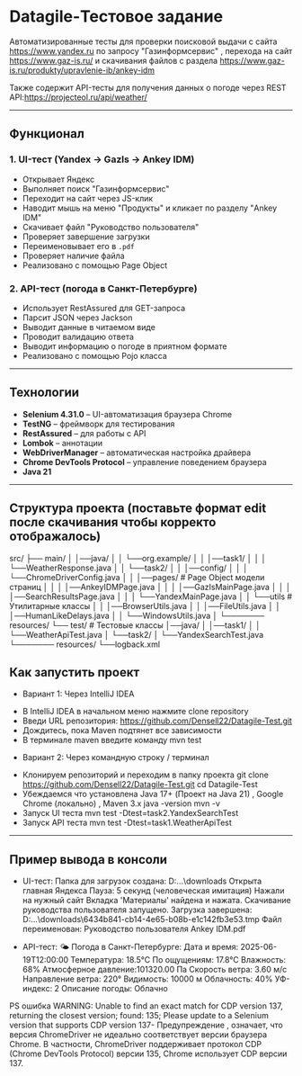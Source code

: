 # Datagile-Тестовое задание

Автоматизированные тесты для проверки поисковой выдачи с сайта https://www.yandex.ru по запросу "Газинформсервис" , перехода на сайт https://www.gaz-is.ru/ и скачивания файлов с раздела  https://www.gaz-is.ru/produkty/upravlenie-ib/ankey-idm

Также содержит API-тесты для получения данных о погоде через REST API:https://projecteol.ru/api/weather/

---

## Функционал

### 1. **UI-тест (Yandex → GazIs → Ankey IDM)**

- Открывает Яндекс
- Выполняет поиск "Газинформсервис"
- Переходит на сайт через JS-клик
- Наводит мышь на меню "Продукты" и кликает по разделу "Ankey IDM"
- Скачивает файл "Руководство пользователя" 
- Проверяет завершение загрузки
- Переименовывает его в `.pdf`
- Проверяет наличие файла
- Реализовано с помощью Page Object 

### 2. **API-тест (погода в Санкт-Петербурге)**

- Использует RestAssured для GET-запроса
- Парсит JSON через Jackson
- Выводит данные в читаемом виде
- Проводит валидацию ответа
- Выводит информацию о погоде в приятном формате
- Реализовано с помощью Pojo класса

---

## Технологии

- **Selenium 4.31.0** – UI-автоматизация браузера Chrome
- **TestNG** – фреймворк для тестирования
- **RestAssured** – для работы с API
- **Lombok** – аннотации
- **WebDriverManager** – автоматическая настройка драйвера
- **Chrome DevTools Protocol** – управление поведением браузера
- **Java 21**

---

## Структура проекта (поставьте формат edit после скачивания чтобы корректо отображалось)

src/
├── main/
│     │──java/
│     │   └──org.example/
│     │    │──task1/
│     │    │     └──WeatherResponse.java
│     │    └──task2/
│     │          │──config/
│     │          │    └──ChromeDriverConfig.java
│     │          │──pages/ # Page Object модели страниц
│     │          │    │──AnkeyIDMPage.java
│     │          │    │──GazIsMainPage.java
│     │          │    │──SearchResultsPage.java
│     │          │    └──YandexMainPage.java
│     │          └──utils # Утилитарные классы
│     │              │──BrowserUtils.java
│     │              │──FileUtils.java
│     │              │──HumanLikeDelays.java
│     │              └──WindowsUtils.java
│     └─────── resources/ 
└── test/  # Тестовые классы
     │──java/
     │    │──task1/
     │    │    └──WeatherApiTest.java
     │    └──task2/
     │        └──YandexSearchTest.java
     └─────── resources/
               └──logback.xml


## Как запустить проект
* Вариант 1: Через IntelliJ IDEA
- В IntelliJ IDEA в начальном меню нажмите clone repository
- Введи URL репозитория: https://github.com/Densell22/Datagile-Test.git
- Дождитесь, пока Maven подтянет все зависимости
- В терминале maven введите команду mvn test

* Вариант 2: Через командную строку / терминал
- Клонируем репозиторий и переходим в папку проекта
   git clone https://github.com/Densell22/Datagile-Test.git
   cd Datagile-Test
- Убеждаемся что установлена Java 17+ (Проект на Java 21) , Google Chrome (локально) , Maven 3.x
   java -version
   mvn -v
- Запуск UI теста
   mvn test -Dtest=task2.YandexSearchTest
- Запуск API теста
   mvn test -Dtest=task1.WeatherApiTest


--- 

## Пример вывода в консоли
* UI-тест:
  Папка для загрузок создана: D:\...\downloads
  Открыта главная Яндекса
  Пауза: 5 секунд (человеческая имитация)
  Нажали на нужный сайт
  Вкладка 'Материалы' найдена и нажата.
  Скачивание руководства пользователя запущено.
  Загрузка завершена: D:\...\downloads\6434b841-cb14-4e65-b08b-e1c142fb3e53.tmp
  Файл переименован: Руководство пользователя Ankey IDM.pdf

* API-тест:
  🌤 Погода в Санкт-Петербурге:
  Дата и время:        2025-06-19T12:00:00
  Температура:         18.5°C
  По ощущениям:        17.8°C
  Влажность:           68%
  Атмосферное давление:101320.00 Па
  Скорость ветра:      3.60 м/с
  Направление ветра:   220°
  Видимость:           10000 м
  Облачность:          40%
  УФ-индекс:           2
  Описание погоды:     Облачно

PS ошибка WARNING: Unable to find an exact match for CDP version 137, returning the closest version; found: 135; Please update to a Selenium version that supports CDP version 137- Предупреждение , означает, что версия ChromeDriver не идеально соответствует версии браузера Chrome. В частности, ChromeDriver поддерживает протокол CDP (Chrome DevTools Protocol) версии 135, Chrome использует CDP версии 137. 
